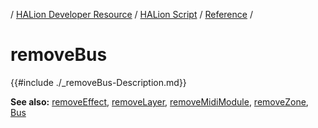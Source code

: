 / [HALion Developer Resource](../../HALion-Developer-Resource.md) / [HALion Script](./HALion-Script.md) / [Reference](./Reference.md) /

# removeBus

{{#include ./_removeBus-Description.md}}

**See also:** [removeEffect](./removeEffect.md), [removeLayer](./removeLayer.md), [removeMidiModule](./removeMidiModule.md), [removeZone](./removeZone.md), [Bus](./Bus.md)